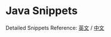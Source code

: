 # Java Snippets

Detailed Snippets Reference: [英文](https://wscats.gitee.io/java-snippets/java.html) / [中文](https://wscats.gitee.io/java-snippets/java.html)

